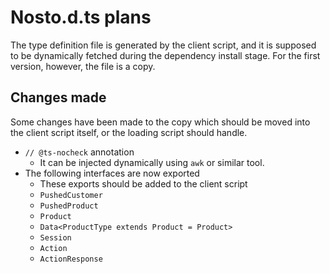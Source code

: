 # Nosto.d.ts plans

The type definition file is generated by the client script, and it is supposed to be dynamically fetched during the dependency install stage. For the first version, however, the file is a copy.

## Changes made

Some changes have been made to the copy which should be moved into the client script itself, or the loading script should handle.

- `// @ts-nocheck` annotation
  - It can be injected dynamically using `awk` or similar tool.
- The following interfaces are now exported
  - These exports should be added to the client script
  - `PushedCustomer`
  - `PushedProduct`
  - `Product`
  - `Data<ProductType extends Product = Product>`
  - `Session`
  - `Action`
  - `ActionResponse`